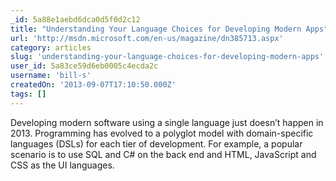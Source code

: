 ```yaml
---
_id: 5a88e1aebd6dca0d5f0d2c12
title: "Understanding Your Language Choices for Developing Modern Apps"
url: 'http://msdn.microsoft.com/en-us/magazine/dn385713.aspx'
category: articles
slug: 'understanding-your-language-choices-for-developing-modern-apps'
user_id: 5a83ce59d6eb0005c4ecda2c
username: 'bill-s'
createdOn: '2013-09-07T17:10:50.000Z'
tags: []
---
```


Developing modern software using a single language just doesn’t happen in 2013. Programming has evolved to a polyglot model with domain-specific languages (DSLs) for each tier of development. For example, a popular scenario is to use SQL and C# on the back end and HTML, JavaScript and CSS as the UI languages.
